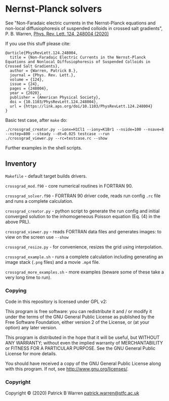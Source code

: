 # Nernst-Planck solvers

See "Non-Faradaic electric currents in the Nernst-Planck equations and
non-local diffusiophoresis of suspended colloids in crossed salt
gradients", P. B. Warren, [Phys. Rev. Lett. 124, 248004 (2020)](https://journals.aps.org/prl/abstract/10.1103/PhysRevLett.124.248004)

If you use this stuff please cite:
```
@article{PhysRevLett.124.248004,
  title = {Non-Faradaic Electric Currents in the Nernst-Planck Equations and Nonlocal Diffusiophoresis of Suspended Colloids in Crossed Salt Gradients},
  author = {Warren, Patrick B.},
  journal = {Phys. Rev. Lett.},
  volume = {124},
  issue = {24},
  pages = {248004},
  year = {2020},
  publisher = {American Physical Society},
  doi = {10.1103/PhysRevLett.124.248004},
  url = {https://link.aps.org/doi/10.1103/PhysRevLett.124.248004}
}
```

Basic test case, after `make` do:
```
./crossgrad_creator.py --ionx=H1Cl1 --iony=K1Br1 --nside=100 --nsave=8 --nstep=800 --steady --dt=0.025 testcase --run
./crossgrad_viewer.py --rc=testcase.rc --show
```

Further examples in the shell scripts.

## Inventory

`Makefile` - default target builds drivers.

`crossgrad_mod.f90` - core numerical routines in FORTRAN 90.

`crossgrad_solver.f90` - FORTRAN 90 driver code, reads run config `.rc` file and runs a complete calculation.

`crossgrad_creator.py` - python script to generate the run config and initial converged solution to the inhomogeneous Poisson equation (Eq. (4) in the above PRL).

`crossgrad_viewer.py` - reads FORTRAN data files and generates images: to view on the screen use `--show`

`crossgrad_resize.py` - for convenience, resizes the grid using interpolation.

`crossgrad_example.sh` - runs a complete calculation including
generating an image stack (`.png` files) and a movie `.mp4` file.

`crossgrad_more_examples.sh` - more examples (beware some of these take a very long time to run).

### Copying

Code in this repository is licensed under GPL v2:

This program is free software: you can redistribute it and / or modify
it under the terms of the GNU General Public License as published by
the Free Software Foundation, either version 2 of the License, or
(at your option) any later version.

This program is distributed in the hope that it will be useful, but
WITHOUT ANY WARRANTY; without even the implied warranty of
MERCHANTABILITY or FITNESS FOR A PARTICULAR PURPOSE.  See the GNU
General Public License for more details.

You should have received a copy of the GNU General Public License
along with this program.  If not, see
<http://www.gnu.org/licenses/>.

### Copyright

Copyright &copy; (2020) Patrick B Warren <patrick.warren@stfc.ac.uk>
